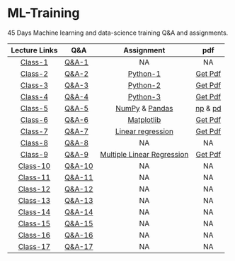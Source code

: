 # ML-Training
45 Days Machine learning and data-science training Q&A and assignments.

| Lecture Links | Q&A | Assignment | pdf |
| :-: |-----|:----------:| :-: |
| [Class-1][y_1] | [Q&A-1](Question_%26_Answers/day_1.txt) | NA | NA |
| [Class-2][y_2] | [Q&A-2](Question_%26_Answers/day_2.txt) | [Python-1](Assignments/PY_1.ipynb)| [Get Pdf][p_1] |
| [Class-3][y_3] | [Q&A-3](Question_%26_Answers/day_3.txt) | [Python-2](Assignments/PY_2.ipynb)| [Get Pdf][p_2] |
| [Class-4][y_4] | [Q&A-4](Question_%26_Answers/day_4.txt) | [Python-3](Assignments/PY_3.ipynb)| [Get Pdf][p_3] |
| [Class-5][y_5] | [Q&A-5](Question_%26_Answers/day_5.txt) | [NumPy](Assignments/DS_1.ipynb) & [Pandas](Assignments/DS_2.ipynb)| [np][p_4] & [pd][p_5]|
| [Class-6][y_6] | [Q&A-6](Question_%26_Answers/day_6.txt) | [Matplotlib](Assignments/DS_3.ipynb)| [Get Pdf][p_6] |
| [Class-7][y_7] | [Q&A-7](Question_%26_Answers/day_7.txt) | [Linear regression](Assignments/ML_1.ipynb)|[Get Pdf][p_7] |
| [Class-8][y_8] | [Q&A-8](Question_%26_Answers/day_8.txt) | NA | NA |
| [Class-9][y_9] | [Q&A-9](Question_%26_Answers/day_9.txt) | [Multiple Linear Regression](Assignments/ML_2.ipynb)|[Get Pdf][p_8] | NA |
| [Class-10][y_10] | [Q&A-10](Question_%26_Answers/day_10.txt) | NA | NA |
| [Class-11][y_11] | [Q&A-11](Question_%26_Answers/day_11.txt) | NA | NA |
| [Class-12][y_12] | [Q&A-12](Question_%26_Answers/day_12.txt) | NA | NA |
| [Class-13][y_13] | [Q&A-13](Question_%26_Answers/day_13.txt) | NA | NA |
| [Class-14][y_14] | [Q&A-14](Question_%26_Answers/day_14.txt) | NA | NA |
| [Class-15][y_15] | [Q&A-15](Question_%26_Answers/day_15.txt) | NA | NA |
| [Class-16][y_16] | [Q&A-16](Question_%26_Answers/day_16.txt) | NA | NA |
| [Class-17][y_17] | [Q&A-17](Question_%26_Answers/day_17.txt) | NA | NA |


<!-- Links for youtube classes -->
[y_1]: https://youtu.be/DaRGQ8Py5dU
[y_2]: https://youtu.be/pveeAfZnvKo
[y_3]: https://youtu.be/t1v8A1mu_fc
[y_4]: https://youtu.be/GnffH7qmxQo
[y_5]: https://youtu.be/U7me23iypCE
[y_6]: https://youtu.be/a2vaRlwdv2M
[y_7]: https://youtu.be/xERCNJK-1KQ
[y_8]: https://youtu.be/s2tSEEUuoNQ
[y_9]: https://youtu.be/aJro56kMXww
[y_10]: https://youtu.be/HQMAoctUFOs
[y_11]: https://youtu.be/PGUgI4LoRbE
[y_12]: https://youtu.be/qz9g5pgdUHw
[y_13]: https://youtu.be/Nk6e4wht1GQ
[y_14]: https://youtu.be/6YIgeK0ys2g
[y_15]: https://youtu.be/EesJd0e62hM
[y_16]: https://youtu.be/m-qoDWOeTvo
[y_17]: https://youtu.be/eFxOekuQZ3M

<!-- Links for assignments pdfs -->
[p_1]: https://drive.google.com/file/d/1anzoBiswsJFvNiN0ZvsggtDfZuTDQyl5/view?usp=sharing
[p_2]: https://drive.google.com/file/d/1_tce_cqPDFoGyAMv1R-Ra_YeJHbQFWhf/view?usp=sharing
[p_3]: https://drive.google.com/file/d/1BeeUfugWQfujPyoirTAQtGtWJou1RRHa/view?usp=sharing
[p_4]: https://drive.google.com/file/d/1D5jf74DTUOK-EwKWMd4VYR4a1GwHWajb/view?usp=sharing
[p_5]: https://drive.google.com/file/d/1ZfzN0_SAxT-NupbgpdRCBX0GZz_4521t/view?usp=sharing
[p_6]: https://drive.google.com/file/d/1WSAICAbs3bPFE9rqwXkU5nfdnxBxN2dV/view?usp=sharing
[p_7]: https://drive.google.com/file/d/1xDHGDKL8khA6AiM-zOQl2OqAhqZtCV-n/view?usp=sharing
[p_8]: https://drive.google.com/file/d/1Y1nUwcqhhFcemtPvZl6rwjMfAHGmfsE2/view?usp=sharing
